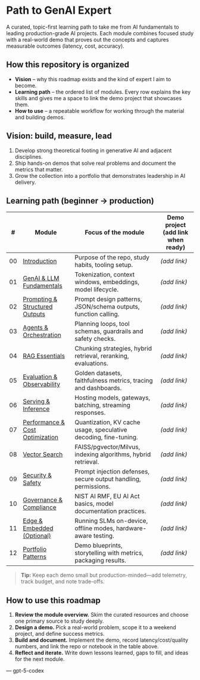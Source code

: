 # Path to GenAI Expert

A curated, topic-first learning path to take me from AI fundamentals to leading production-grade AI projects. Each module combines focused study with a real-world demo that proves out the concepts and captures measurable outcomes (latency, cost, accuracy).

## How this repository is organized
- **Vision** – why this roadmap exists and the kind of expert I aim to become.
- **Learning path** – the ordered list of modules. Every row explains the key skills and gives me a space to link the demo project that showcases them.
- **How to use** – a repeatable workflow for working through the material and building demos.

## Vision: build, measure, lead
1. Develop strong theoretical footing in generative AI and adjacent disciplines.
2. Ship hands-on demos that solve real problems and document the metrics that matter.
3. Grow the collection into a portfolio that demonstrates leadership in AI delivery.

## Learning path (beginner → production)
| #  | Module | Focus of the module | Demo project (add link when ready) |
|----|--------|---------------------|------------------------------------|
| 00 | [Introduction](curriculum/00-introduction/README.md) | Purpose of the repo, study habits, tooling setup. | *(add link)* |
| 01 | [GenAI & LLM Fundamentals](curriculum/01-genai-fundamentals/README.md) | Tokenization, context windows, embeddings, model lifecycle. | *(add link)* |
| 02 | [Prompting & Structured Outputs](curriculum/02-prompting-structured-outputs/README.md) | Prompt design patterns, JSON/schema outputs, function calling. | *(add link)* |
| 03 | [Agents & Orchestration](curriculum/03-agents-orchestration/README.md) | Planning loops, tool schemas, guardrails and safety checks. | *(add link)* |
| 04 | [RAG Essentials](curriculum/04-rag-essentials/README.md) | Chunking strategies, hybrid retrieval, reranking, evaluations. | *(add link)* |
| 05 | [Evaluation & Observability](curriculum/05-evaluation-observability/README.md) | Golden datasets, faithfulness metrics, tracing and dashboards. | *(add link)* |
| 06 | [Serving & Inference](curriculum/06-serving-inference/README.md) | Hosting models, gateways, batching, streaming responses. | *(add link)* |
| 07 | [Performance & Cost Optimization](curriculum/07-performance-optimization/README.md) | Quantization, KV cache usage, speculative decoding, fine-tuning. | *(add link)* |
| 08 | [Vector Search](curriculum/08-vector-search/README.md) | FAISS/pgvector/Milvus, indexing algorithms, hybrid retrieval. | *(add link)* |
| 09 | [Security & Safety](curriculum/09-security-safety/README.md) | Prompt injection defenses, secure output handling, permissions. | *(add link)* |
| 10 | [Governance & Compliance](curriculum/10-governance-compliance/README.md) | NIST AI RMF, EU AI Act basics, model documentation practices. | *(add link)* |
| 11 | [Edge & Embedded (Optional)](curriculum/11-edge-embedded/README.md) | Running SLMs on-device, offline modes, hardware-aware testing. | *(add link)* |
| 12 | [Portfolio Patterns](curriculum/12-portfolio-patterns/README.md) | Demo blueprints, storytelling with metrics, packaging results. | *(add link)* |

> **Tip:** Keep each demo small but production-minded—add telemetry, track budget, and note trade-offs.

## How to use this roadmap
1. **Review the module overview.** Skim the curated resources and choose one primary source to study deeply.
2. **Design a demo.** Pick a real-world problem, scope it to a weekend project, and define success metrics.
3. **Build and document.** Implement the demo, record latency/cost/quality numbers, and link the repo or notebook in the table above.
4. **Reflect and iterate.** Write down lessons learned, gaps to fill, and ideas for the next module.

— gpt-5-codex
